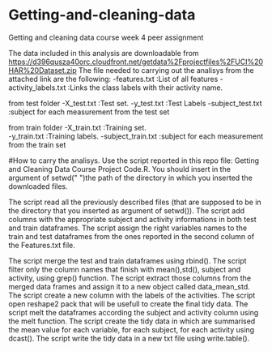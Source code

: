 # Getting-and-cleaning-data
Getting and cleaning data course week 4 peer assignment

The data included in this analysis are downloadable from https://d396qusza40orc.cloudfront.net/getdata%2Fprojectfiles%2FUCI%20HAR%20Dataset.zip
The file needed to carrying out the analisys from the attached link are the following:
-features.txt :List of all features
-activity_labels.txt :Links the class labels with their activity name.

from test folder
-X_test.txt :Test set.
-y_test.txt :Test Labels
-subject_test.txt :subject for each measurement from the test set

from train folder
-X_train.txt :Training set.       
-y_train.txt :Training labels.
-subject_train.txt :subject for each measurement from the train set


#How to carry the analisys.
Use the script reported in this repo file: Getting and Cleaning Data Course Project Code.R.
You should insert in the argument of setwd(" ")the path of the directory in which you inserted the downloaded files.

The script read all the previously described files (that are supposed to be in the directory that you inserted as argument of setwd()).
The script add columns with the appropriate subject and activity informations in both test and train dataframes.
The script assign the right variables names to the train and test dataframes from the ones reported in the second column of the Features.txt file.

The script merge the test and train dataframes using rbind().
The script filter only the column names that finish with mean(),std(), subject and activity, using grep() function.
The script extract those columns from the merged data frames and assign it to a new object called data_mean_std.
The script create a new column with the labels of the activities.
The script open reshape2 pack that will be usefull to create the final tidy data.
The script melt the dataframes according the subject and activity column using the melt function.
The script create the tidy data in which are summarised the mean value for each variable, for each subject, for each activity using dcast().
The script write the tidy data in a new txt file using write.table().


